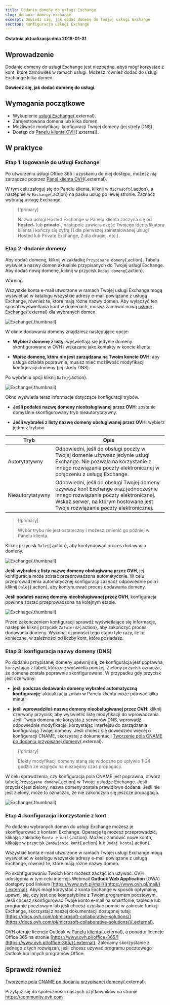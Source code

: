 ```yaml
---
title: Dodanie domeny do usługi Exchange
slug: dodanie-domeny-exchange
excerpt: Dowiedz się, jak dodać domenę do Twojej usługi Exchange
section: Konfiguracja usługi Exchange
---
```


**Ostatnia aktualizacja dnia 2018-01-31**

## Wprowadzenie

Dodanie domeny do usługi Exchange jest niezbędne, abyś mógł korzystać z kont, które zamówiłeś w ramach usługi. Możesz również dodać do usługi Exchange kilka domen. 

**Dowiedz się, jak dodać domenę do usługi.**

## Wymagania początkowe

- Wykupienie [usługi Exchange](https://www.ovh.pl/emaile/hosted-exchange/){.external}.
- Zarejestrowana domena lub kilka domen.
- Możliwość modyfikacji konfiguracji Twojej domeny (jej strefy DNS).
- Dostęp do [Panelu klienta OVH](https://www.ovh.com/auth/?action=gotomanager){.external}.

## W praktyce

### Etap 1: logowanie do usługi Exchange

Po utworzeniu usługi Office 365 i uzyskaniu do niej dostępu, możesz nią zarządzać poprzez [Panel klienta OVH](https://www.ovh.com/auth/?action=gotomanager){.external}.

W tym celu zaloguj się do Panelu klienta, kliknij w `Microsoft`{.action}, a następnie w `Exchange`{.action} na pasku usług po lewej stronie. Zaznacz wybraną usługę Exchange.

> [!primary]
>
> Nazwa usługi Hosted Exchange w Panelu klienta zaczyna się od **hosted-** lub **private-**, następnie zawiera część Twojego identyfikatora klienta i kończy się cyfrą (1 dla pierwszej zainstalowanej usługi Hosted lub Private Exchange, 2 dla drugiej, etc.).
>

### Etap 2: dodanie domeny

Aby dodać domenę, kliknij w zakładkę `Przypisane domeny`{.action}. Tabela wyświetla nazwy domen aktualnie przypisanych do Twojej usługi Exchange. Aby dodać nową domenę, kliknij w przycisk `Dodaj domenę`{.action}.

> [!warning]
>
> Wszystkie konta e-mail utworzone w ramach Twojej usługi Exchange mogą wyświetlać w katalogu wszystkie adresy e-mail powiązane z usługą Exchange, również te, które mają różne nazwy domen. Aby wyłączyć ten sposób wyświetlania kont w domenach, musisz zamówić nową [usługę Exchange](https://www.ovh.pl/emaile/){.external} dla wybranych domen.
>

![Exchange](images/add_domain_exchange_step1.png){.thumbnail}

W oknie dodawania domeny znajdziesz następujące opcje:

- **Wybierz domenę z listy**: wyświetlają się jedynie domeny skonfigurowane w OVH i wskazane jako kontakty w koncie klienta;

- **Wpisz domenę, która nie jest zarządzana na Twoim koncie OVH**: aby usługa działała poprawnie, musisz mieć możliwość modyfikacji konfiguracji domeny (jej strefy DNS).

Po wybraniu opcji kliknij `Dalej`{.action}.

![Exchange](images/add_domain_exchange_step2.png){.thumbnail}

Okno wyświetla teraz informacje dotyczące konfiguracji trybów. 

- **Jeśli podałeś nazwę domeny nieobsługiwanej przez OVH**: zostanie domyślnie skonfigurowany tryb nieautorytatywny.

- **Jeśli wybrałeś z listy nazwę domeny obsługiwanej przez OVH**: wybierz jeden z trybów.

|Tryb|Opis|
|---|---|
|Autorytatywny|Odpowiedni, jeśli do obsługi poczty w Twojej domenie używasz jedynie usługi Exchange. Nie pozwala na korzystanie z innego rozwiązania poczty elektronicznej w połączeniu z usługą Exchange.|
|Nieautorytatywny|Odpowiedni, jeśli do obsługi Twojej domeny używasz kont Exchange oraz jednocześnie innego rozwiązania poczty elektronicznej. Wskaż serwer, na którym hostowane jest Twoje rozwiązanie poczty elektronicznej.|

> [!primary]
>
> Wybór trybu nie jest ostateczny i możesz zmienić go później w Panelu klienta.
>

Kliknij przycisk `Dalej`{.action}, aby kontynuować proces dodawania domeny.

![Exchange](images/add_domain_exchange_step3.png){.thumbnail}

**Jeśli wybrałeś z listy nazwę domeny obsługiwaną przez OVH**, jej konfiguracja może zostać przeprowadzona automatycznie. W celu przeprowadzenia automatycznej konfiguracji zaznacz odpowiednie pola i kliknij `Dalej`{.action}, aby kontynuować proces dodawania domeny.

**Jeśli podałeś nazwę domeny nieobsługiwanej przez OVH**, konfiguracja powinna zostać przeprowadzona na kolejnym etapie.

![Exchnage](images/add_domain_exchange_step4.png){.thumbnail}

Przed zakończeniem konfiguracji sprawdź wyświetlające się informacje, następnie kliknij przycisk `Zatwierdź`{.action}, aby zakończyć proces dodawania domeny. Wykonaj czynności tego etapu tyle razy, ile to konieczne, w zależności od liczby kont, które posiadasz.

### Etap 3: konfiguracja nazwy domeny (DNS)

Po dodaniu przypisanej domeny upewnij się, że konfiguracja jest poprawna, korzystając z tabeli, która się wyświetla poniżej. Zielony przycisk oznacza, że domena została poprawnie skonfigurowana. W przypadku gdy przycisk jest czerwony:

- **jeśli podczas dodawania domeny wybrałeś automatyczną konfigurację**: aktualizacja zmian w Panelu klienta może potrwać kilka minut;

- **jeśli wprowadziłeś nazwę domeny nieobsługiwanej przez OVH**: kliknij czerwony przycisk, aby wyświetlić listę modyfikacji do wprowadzania. Jeśli Twoja domena nie korzysta z serwerów DNS, wprowadź odpowiednie modyfikacje, korzystając interfejsu do zarządzania konfiguracją Twojej domeny. Jeśli chcesz się dowiedzieć więcej o konfiguracji CNAME, skorzystaj z dokumentacji [Tworzenie pola CNAME po dodaniu przypisanej domeny](https://docs.ovh.com/pl/microsoft-collaborative-solutions/exchange_20132016_dodanie_pola_cname/){.external}.

> [!primary]
>
> Efekty modyfikacji domeny staną się widoczne po upływie 1-24 godzin ze względu na niezbędny czas propagacji.
>

W celu sprawdzenia, czy konfiguracja pola CNAME jest poprawna, otwórz tabelę `Przypisane domeny`{.action} w Twojej usłudze Exchange. Jeśli przycisk jest zielony, nazwa domeny została prawidłowo dodana.  Jeśli nie jest zielony, może to oznaczać, że nie zakończyła się jeszcze propagacja.

![Exchange](images/add_domain_exchange_step5.png){.thumbnail}

### Etap 4: konfiguracja i korzystanie z kont

Po dodaniu wybranych domen do usługi Exchange możesz je skonfigurować z kontami Exchange. Operację tę możesz przeprowadzić, klikając zakładkę `Konta e-mail`{.action}. Możesz zamówić nowe konta, klikając w przycisk `Zamówienie kont`{.action} lub `Dodaj konta`{.action}. 

Wszystkie konta e-mail utworzone w ramach Twojej usługi Exchange mogą wyświetlać w katalogu wszystkie adresy e-mail powiązane z usługą Exchange, również te, które mają różne nazwy domen.

Po skonfigurowaniu Twoich kont możesz zacząć ich używać. OVH udostępnia w tym celu interfejs Webmail **Outlook Web Application** (OWA) dostępny pod linkiem [https://www.ovh.pl/mail/](https://www.ovh.pl/mail/){.external}. 
Abyś mógł korzystać z konta Exchange w sposób optymalny, upewnij się, czy jest ono kompatybilne z Twoim programem pocztowym. Jeśli chcesz skonfigurować Twoje konto e-mail na smartfonie, tablecie lub programie pocztowym lub jeśli chcesz uzyskać pomoc w zakresie funkcji Exchange, skorzystaj z naszej dokumentacji dostępnej tutaj: [https://docs.ovh.com/pl/microsoft-collaborative-solutions/](https://docs.ovh.com/pl/microsoft-collaborative-solutions/){.external}.

OVH oferuje licencje Outlook w [Panelu klienta](https://www.ovh.com/auth/?action=gotomanager){.external}, a ponadto licencje Office 365 na stronie [https://www.ovh.pl/office-365/](https://www.ovh.pl/office-365/){.external}. Zalecamy skorzystanie z jednego z tych rozwiązań, jeśli chcesz używać programu pocztowego Outlook lub innych programów Office.

## Sprawdź również

[Tworzenie pola CNAME po dodaniu przypisanej domeny](https://docs.ovh.com/pl/microsoft-collaborative-solutions/exchange_20132016_dodanie_pola_cname/){.external}.

Przyłącz się do społeczności naszych użytkowników na stronie <https://community.ovh.com>